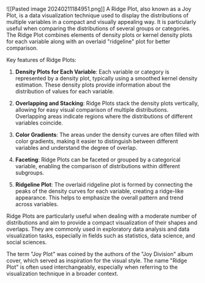 ![[Pasted image 20240211184951.png]]
A Ridge Plot, also known as a Joy Plot, is a data visualization technique used to display the distributions of multiple variables in a compact and visually appealing way. It is particularly useful when comparing the distributions of several groups or categories. The Ridge Plot combines elements of density plots or kernel density plots for each variable along with an overlaid "ridgeline" plot for better comparison.

Key features of Ridge Plots:

1. **Density Plots for Each Variable**: Each variable or category is represented by a density plot, typically using a smoothed kernel density estimation. These density plots provide information about the distribution of values for each variable.

2. **Overlapping and Stacking**: Ridge Plots stack the density plots vertically, allowing for easy visual comparison of multiple distributions. Overlapping areas indicate regions where the distributions of different variables coincide.

3. **Color Gradients**: The areas under the density curves are often filled with color gradients, making it easier to distinguish between different variables and understand the degree of overlap.

4. **Faceting**: Ridge Plots can be faceted or grouped by a categorical variable, enabling the comparison of distributions within different subgroups.

5. **Ridgeline Plot**: The overlaid ridgeline plot is formed by connecting the peaks of the density curves for each variable, creating a ridge-like appearance. This helps to emphasize the overall pattern and trend across variables.

Ridge Plots are particularly useful when dealing with a moderate number of distributions and aim to provide a compact visualization of their shapes and overlaps. They are commonly used in exploratory data analysis and data visualization tasks, especially in fields such as statistics, data science, and social sciences.

The term "Joy Plot" was coined by the authors of the "Joy Division" album cover, which served as inspiration for the visual style. The name "Ridge Plot" is often used interchangeably, especially when referring to the visualization technique in a broader context.